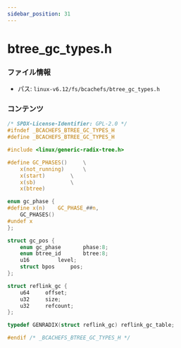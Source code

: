 ```yaml
---
sidebar_position: 31
---
```

# btree_gc_types.h

### ファイル情報

- パス: `linux-v6.12/fs/bcachefs/btree_gc_types.h`

### コンテンツ

```h
/* SPDX-License-Identifier: GPL-2.0 */
#ifndef _BCACHEFS_BTREE_GC_TYPES_H
#define _BCACHEFS_BTREE_GC_TYPES_H

#include <linux/generic-radix-tree.h>

#define GC_PHASES()		\
	x(not_running)		\
	x(start)		\
	x(sb)			\
	x(btree)

enum gc_phase {
#define x(n)	GC_PHASE_##n,
	GC_PHASES()
#undef x
};

struct gc_pos {
	enum gc_phase		phase:8;
	enum btree_id		btree:8;
	u16			level;
	struct bpos		pos;
};

struct reflink_gc {
	u64		offset;
	u32		size;
	u32		refcount;
};

typedef GENRADIX(struct reflink_gc) reflink_gc_table;

#endif /* _BCACHEFS_BTREE_GC_TYPES_H */

```
